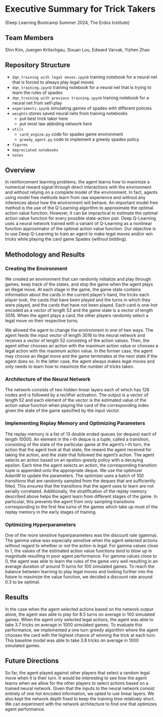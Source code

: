 # Executive Summary for Trick Takers 
(Deep Learning Bootcamp Summer 2024, The Erdos Institute)

## Team Members 
Shin Kim, Juergen Kritschgau, Sixuan Lou, Edward Varvak, Yizhen Zhao 

## Repository Structure 
 - `dqn_training with legal moves.ipynb` training notebook for a neural net that is forced to always play legal moves
 - `dqn_training.ipynb` training notebook for a neural net that is trying to learn the rules of spades
 - `dqn_training with previous training.ipynb` training notebook for a neural net from self-play
 - `experiments.ipynb` simulating games of spades with different policies 
 - `weights` stores saved neural nets from training notebooks
   - put best trick taker here
   - put most law abbiding network here
 - `utils`
   - `card_engine.py` code for spades game environment
   - `greedy_agent.py` code to implement a greedy spades policy
 - `figures`
 - `depreciated notebooks` 
 - `notes` 

## Overview
In reinforcement learning problems, the agent learns how to maximize a numerical reward signal through direct interactions with the environment and without relying on a complete model of the environment. In fact, agents using model free methods learn from raw experience and without any inferences about how the environment will behave. An important model free method is the use of the Q-Learning algorithm to approximate the optimal action value function. However, it can be impractical to estimate the optimal action value function for every possible state-action pair. Deep Q-Learning uses a neural network trained with a variant of Q-Learning as a nonlinear function approximator of the optimal action value function. Our objective is to use Deep Q-Learning to train an agent to make legal moves and/or win tricks while playing the card game Spades (without bidding).

## Methodology and Results
### Creating the Environment
We created an environment that can randomly initialize and play through games, keep track of the states, and stop the game when the agent plays an illegal move. At each stage in the game, the game state contains information about the cards in the current player’s hand, the tricks each player took, the cards that have been played and the turns in which they were played, and the cards that have not been played. Each card is one-hot encoded as a vector of length 52 and the game state is a vector of length 3016. When the agent plays a card, the other players randomly select a legal move on their respective turns.

We allowed the agent to change the environment in one of two ways. The agent feeds the input vector of length 3016 to the neural network and receives a vector of length 52 consisting of the action values. Then, the agent either chooses an action with the maximum action value or chooses a legal action with the maximum action value. In the former case, the agent may choose an illegal move and the game terminates at the next state if the agent does so. In the latter case, the agent always makes legal moves and only needs to learn how to maximize the number of tricks taken. 
  
### Architecture of the Neural Network
The network consists of two hidden linear layers each of which has 128 nodes and is followed by a rectifier activation. The output is a vector of length 52 and each element of the vector is the estimated value of the action value function when playing the card of the corresponding index given the state of the game specified by the input vector.

### Implementing Replay Memory and Optimizing Parameters
The replay memory is a list of 13 double ended queues (or deques) each of length 10000. An element in the i-th deque is a tuple, called a transition, consisting of the state of the particular game at the agent’s i-th turn, the action that the agent took at that state, the reward the agent received for taking the action, and the state that followed the agent’s action. The agent selects an action based on an epsilon-greedy policy with a decaying epsilon. Each time the agent selects an action, the corresponding transition tuple is appended onto the appropriate deque. We use the optimizer AdamW to update the parameters. The optimizer uses a batch of 100 transitions that are randomly sampled from the deques that are sufficiently filled. This ensures that the transitions that the agent uses to learn are not serially correlated. Additionally, the stratification of the replay memory described above helps the agent learn from different stages of the game. In particular, this prevents the agent from only sampling transitions corresponding to the first few turns of the games which take up most of the replay memory in the early stages of training.

### Optimizing Hyperparameters 
One of the more sensitive hyperparameters was the discount rate (gamma). The gamma value was especially sensitive when the agent selected actions without regard to whether or not the action is legal. For gamma values close to 1, the values of the estimated action value functions tend to blow up in magnitude resulting in poor agent performance. For gamma values close to 0, the agent was able to learn the rules of the game very well resulting in an average duration of around 11 turns for 100 simulated games. To reach the balance between learning to play legal moves and looking further into the future to maximize the value function, we decided a discount rate around 0.3 to be optimal.    

## Results
In the case when the agent selected actions based on the network output alone, the agent was able to play for 8.5 turns on average in 100 simulated games. When the agent only selected legal actions, the agent was able to take 3.7 tricks on average in 1000 simulated games. To evaluate this performance, we implemented a one turn greedy algorithm where the agent chooses the card with the highest chance of winning the trick at each turn. This baseline model was able to take 3.8 tricks on average in 1000 simulated games.

## Future Directions 

So far, the agent played against other players that select a random legal move when it is their turn. It would be interesting to see how the agent learns when we allow for the other players to select actions based on a trained neural network.
Given that the inputs to the neural network consist entirely of one hot encoded information, we opted to use linear layers. We also kept the network depth fixed to keep the training time relatively short. We can experiment with the network architecture to find one that optimizes agent performance.
